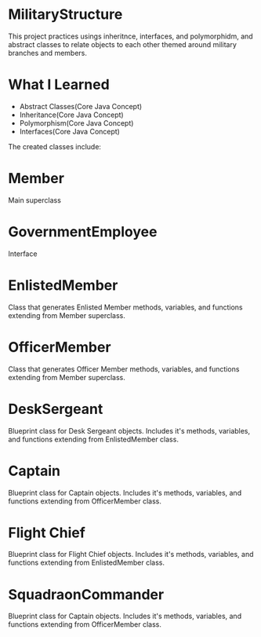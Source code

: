 # MilitaryStructure 

This project practices usings inheritnce, interfaces, and polymorphidm, and abstract classes to relate objects to each other themed around military branches and members.

# What I Learned

* Abstract Classes(Core Java Concept)
* Inheritance(Core Java Concept)
* Polymorphism(Core Java Concept)
* Interfaces(Core Java Concept)

The created classes include:

# Member
Main superclass 

# GovernmentEmployee
Interface 

# EnlistedMember
Class that generates Enlisted Member methods, variables, and functions extending from Member superclass.

# OfficerMember
Class that generates Officer Member methods, variables, and functions extending from Member superclass.  

# DeskSergeant
Blueprint class for Desk Sergeant objects. Includes it's methods, variables, and functions extending from EnlistedMember class.

# Captain
Blueprint class for Captain objects. Includes it's methods, variables, and functions extending from OfficerMember class.

# Flight Chief
Blueprint class for Flight Chief objects. Includes it's methods, variables, and functions extending from EnlistedMember class.

# SquadraonCommander
Blueprint class for Captain objects. Includes it's methods, variables, and functions extending from OfficerMember class.
